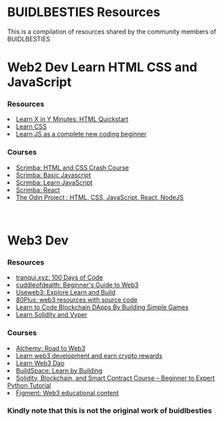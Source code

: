 # BUIDLBESTIES Resources

This is a compilation of resources shared by the community members of BUIDLBESTIES


<h1>Web2 Dev Learn HTML CSS and JavaScript</h1>
<h3>Resources</h3>
  <li><a href="https://learnxinyminutes.com/docs/html/">Learn X in Y Minutes: HTML Quickstart</a></li>
  <li><a href="https://web.dev/learn/css/">Learn CSS</a></li>
  <li><a href="https://javascript.info/">Learn JS as a complete new coding beginner</a></li>
<h3>Courses</h3>
  <li><a href="https://scrimba.com/learn/htmlcss">Scrimba: HTML and CSS Crash Course</a></li>
  <li><a href="https://scrimba.com/learn/basicjavascript">Scrimba: Basic Javascript</a></li>
  <li><a href="https://scrimba.com/learn/learnjavascript">Scrimba: Learn JavaScript</a></li>
  <li><a href="https://scrimba.com/learn/learnreact">Scrimba: React</a></li>
  <li><a href="https://www.theodinproject.com/">The Odin Project : HTML, CSS, JavaScript, React, NodeJS<a></li>
<br>
<br>

<h1>Web3 Dev</h1>
<h3>Resources</h3>
  <li><a href="https://tranqui.xyz/posts/100-days-of-code">tranqui.xyz: 100 Days of Code</a></li>
  <li><a href="https://cuddleofdeath.hashnode.dev/beginners-guide-to-web3">cuddleofdealth: Beginner's Guide to Web3</a></li>
  <li><a href="https://www.useweb3.xyz/">Useweb3: Explore Learn and Build </a></li>
  <li><a href="https://www.theinsaneapp.com/2022/05/best-web3-projects.html">80Plus: web3 resources with source code</a></li>
  <li><a href="https://cryptozombies.io/">Learn to Code Blockchain DApps By Building Simple Games</a></li>
  <li><a href="https://www.smartcontract.engineer/">Learn Solidity and Vyper</a></li>

<h3>Courses</h3>
  <li><a href="https://www.youtube.com/playlist?list=PLMj8NvODurfEYLsuiClgikZBGDfhwdcXF">Alchemy: Road to Web3</a></li>
  <li><a href="https://www.pointer.gg/">Learn web3 development and earn crypto rewards</a></li>
  <li><a href="https://www.learnweb3.io/">Learn Web3 Dao</a></li>
  <li><a href="https://www.learnweb3.io/">BuildSpace: Learn by Building</a></li>
  <li><a href="https://www.youtube.com/watch?v=M576WGiDBdQ&ab_channel=freeCodeCamp.org">Solidity, Blockchain, and Smart Contract Course – Beginner to Expert Python Tutorial</a></li>
  <li><a href="https://learn.figment.io/">Figment: Web3 educational content</a></li>


### Kindly note that this is not the original work of buidlbesties 